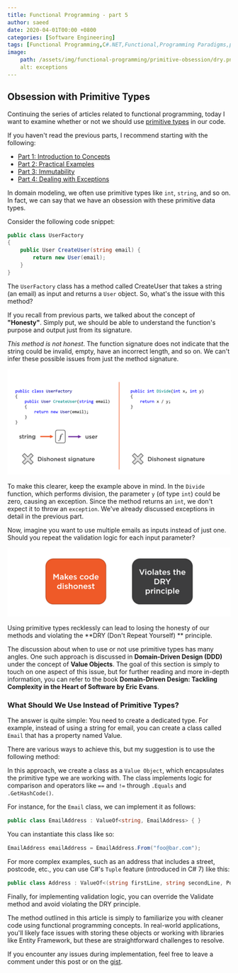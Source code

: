 ```yaml
---
title: Functional Programming - part 5
author: saeed
date: 2020-04-01T00:00 +0800
categories: [Software Engineering]
tags: [Functional Programming,C#.NET,Functional,Programming Paradigms,primitive-obsession]
image: 
    path: /assets/img/functional-programming/primitive-obsession/dry.png
    alt: exceptions
---
```



## Obsession with Primitive Types

Continuing the series of articles related to functional programming, today I want to examine whether or not we should use [primitive types](https://wiki.c2.com/?PrimitiveObsession) in our code. 

If you haven't read the previous parts, I recommend starting with the following:

- [Part 1: Introduction to Concepts](/posts/functional-programming/)
- [Part 2: Practical Examples](/posts/functional-programming-2-examples/)
- [Part 3: Immutability](/posts/functional-programming-3-refactoring-to-immutable/)
- [Part 4: Dealing with Exceptions](/posts/functional-programming-4-stay-away-from-exception/)

In domain modeling, we often use primitive types like `int`, `string`, and so on. In fact, we can say that we have an obsession with these primitive data types. 

Consider the following code snippet:

```csharp
public class UserFactory
{
    public User CreateUser(string email) { 
        return new User(email);
    }
}
```

The `UserFactory` class has a method called CreateUser that takes a string (an email) as input and returns a `User` object. So, what's the issue with this method?

If you recall from previous parts, we talked about the concept of **"Honesty"**. Simply put, we should be able to understand the function's purpose and output just from its signature.

*This method is not honest*. The function signature does not indicate that the string could be invalid, empty, have an incorrect length, and so on. We can't infer these possible issues from just the method signature.

![dishonest method signature](/assets/img/functional-programming/primitive-obsession/dishonest-method-signature.png)

To make this clearer, keep the example above in mind. In the `Divide` function, which performs division, the parameter `y` (of type `int`) could be zero, causing an exception. Since the method returns an `int`, we don't expect it to throw an `exception`. We've already discussed exceptions in detail in the previous part.

Now, imagine you want to use multiple emails as inputs instead of just one. Should you repeat the validation logic for each input parameter?


![dishonest method signature](/assets/img/functional-programming/primitive-obsession/dry.png)

Using primitive types recklessly can lead to losing the honesty of our methods and violating the **DRY (Don't Repeat Yourself) ** principle.

The discussion about when to use or not use primitive types has many angles. One such approach is discussed in **Domain-Driven Design (DDD)** under the concept of **Value Objects**. The goal of this section is simply to touch on one aspect of this issue, but for further reading and more in-depth information, you can refer to the book **Domain-Driven Design: Tackling Complexity in the Heart of Software by Eric Evans**.


### What Should We Use Instead of Primitive Types?
The answer is quite simple: You need to create a dedicated type. For example, instead of using a string for email, you can create a class called `Email` that has a property named Value.

There are various ways to achieve this, but my suggestion is to use the following method:

<script src="https://gist.github.com/1saeedsalehi/e2b454a3be06fb81a5e9f2782f316991.js"></script>
In this approach, we create a class as a `Value Object`, which encapsulates the primitive type we are working with. The class implements logic for comparison and operators like `==` and `!=` through `.Equals` and `.GetHashCode()`.

For instance, for the `Email` class, we can implement it as follows:

```csharp
public class EmailAddress : ValueOf<string, EmailAddress> { }
```

You can instantiate this class like so:

```csharp
EmailAddress emailAddress = EmailAddress.From("foo@bar.com");
```

For more complex examples, such as an address that includes a street, postcode, etc., you can use C#'s `Tuple` feature (introduced in C# 7) like this:

```csharp
public class Address : ValueOf<(string firstLine, string secondLine, Postcode postcode), Address> { }
```
Finally, for implementing validation logic, you can override the Validate method and avoid violating the DRY principle.

The method outlined in this article is simply to familiarize you with cleaner code using functional programming concepts. In real-world applications, you'll likely face issues with storing these objects or working with libraries like Entity Framework, but these are straightforward challenges to resolve.

If you encounter any issues during implementation, feel free to leave a comment under this post or on the [gist](https://gist.github.com/1saeedsalehi/e2b454a3be06fb81a5e9f2782f316991).

